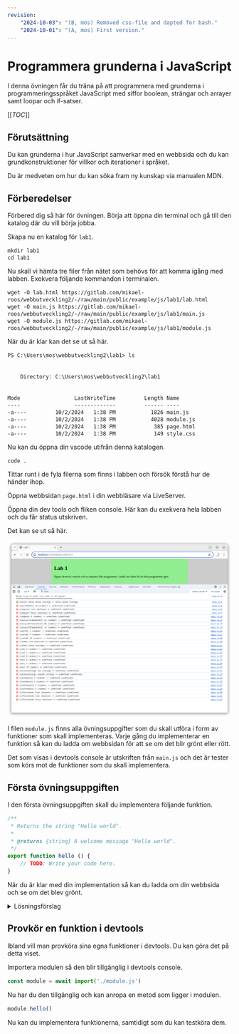 ```yaml
---
revision:
    "2024-10-03": "(B, mos) Removed css-file and dapted for bash."
    "2024-10-01": "(A, mos) First version."
---
```

Programmera grunderna i JavaScript
===========================

I denna övningen får du träna på att programmera med grunderna i programmeringsspråket JavaScript med siffor boolean, strängar och arrayer samt loopar och if-satser.

[[_TOC_]]

<!--
TODO

* rensa bort arrayer

* fixa så att if, if else , else täcks av uppgifterna

* fixa så att while och do-while täcks av uppgifterna

* string
    * replaceSpaces
    * capitalizeWords
    * countCharacter (vilket tecken förekommer mest)
    * säkerställ att string-övningarna underlättar att förbereda för hangman
-->


Förutsättning
---------------------------

Du kan grunderna i hur JavaScript samverkar med en webbsida och du kan grundkonstruktioner för villkor och iterationer i språket.

Du är medveten om hur du kan söka fram ny kunskap via manualen MDN.



Förberedelser
---------------------------

Förbered dig så här för övningen. Börja att öppna din terminal och gå till den katalog där du vill börja jobba.

Skapa nu en katalog för `lab1`.

```
mkdir lab1
cd lab1
```

Nu skall vi hämta tre filer från nätet som behövs för att komma igång med labben. Exekvera följande kommandon i terminalen.

```
wget -O lab.html https://gitlab.com/mikael-roos/webbutveckling2/-/raw/main/public/example/js/lab1/lab.html
wget -O main.js https://gitlab.com/mikael-roos/webbutveckling2/-/raw/main/public/example/js/lab1/main.js
wget -O module.js https://gitlab.com/mikael-roos/webbutveckling2/-/raw/main/public/example/js/lab1/module.js
```

När du är klar kan det se ut så här.

```
PS C:\Users\mos\webbutveckling2\lab1> ls


    Directory: C:\Users\mos\webbutveckling2\lab1


Mode                 LastWriteTime         Length Name
----                 -------------         ------ ----
-a----         10/2/2024   1:38 PM           1826 main.js
-a----         10/2/2024   1:38 PM           4028 module.js
-a----         10/2/2024   1:38 PM            385 page.html
-a----         10/2/2024   1:38 PM            149 style.css
```

Nu kan du öppna din vscode utifrån denna katalogen.

```
code .
```

Tittar runt i de fyla filerna som finns i labben och försök förstå hur de händer ihop. 

Öppna webbsidan `page.html` i din webbläsare via LiveServer.

Öppna din dev tools och fliken console. Här kan du exekvera hela labben och du får status utskriven.

Det kan se ut så här.

![Labben i devtools](img/lab.png)

I filen `module.js` finns alla övningsuppgifter som du skall utföra i form av funktioner som skall implementeras. Varje gång du implementerar en funktion så kan du ladda om webbsidan för att se om det blir grönt eller rött.

Det som visas i devtools console är utskriften från `main.js` och det är tester som körs mot de funktioner som du skall implementera.



Första övningsuppgiften
---------------------------

I den första övningsuppgiften skall du implementera följande funktion.

```js
/**
 * Returns the string "Hello world".
 *
 * @returns {string} A welcome message "Hello world".
 */
export function hello () {
    // TODO: Write your code here.
}
```

När du är klar med din implementation så kan du ladda om din webbsida och se om det blev grönt.

<details>
<summary>Lösningsförslag</summary>

```js
/**
 * Returns the string "Hello world".
 *
 * @returns {string} A welcome message "Hello world".
 */
export function hello () {
    // TODO: Write your code here.
    return "Hello world";
}
```

</details>



Provkör en funktion i devtools
---------------------------

Ibland vill man provköra sina egna funktioner i devtools. Du kan göra det på detta viset.

Importera modulen så den blir tillgänglig i devtools console.

```js
const module = await import('./module.js')
```

Nu har du den tillgänglig och kan anropa en metod som ligger i modulen.

```js
module.hello()
```

Nu kan du implementera funktionerna, samtidigt som du kan testköra dem.
